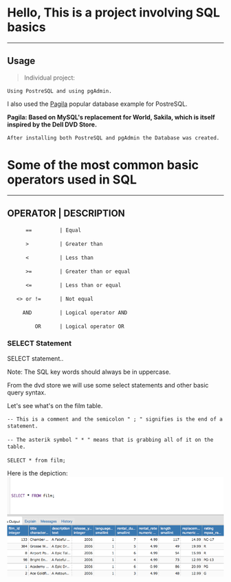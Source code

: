 # Hello, This is a project involving SQL basics
----

## Usage

> Individual project:

    Using PostreSQL and using pgAdmin.

I also used the [Pagila](https://wiki.postgresql.org/wiki/Sample_Databases) popular database example for PostreSQL. 

**Pagila: Based on MySQL's replacement for World, Sakila, which is itself inspired by the Dell DVD Store.**


    After installing both PostreSQL and pgAdmin the Database was created.



# Some of the most common basic operators used in SQL

----

OPERATOR                        |  DESCRIPTION               
----

          ==         | Equal 
          
          >          | Greater than 
          
          <          | Less than 

          >=         | Greater than or equal 

          <=         | Less than or equal 

       <> or !=      | Not equal 

         AND         | Logical operator AND

             OR      | Logical operator OR


       
### SELECT Statement


SELECT statement..

Note:  The SQL key words should always be in uppercase.

From the dvd store we will use some select statements and other basic query syntax.

Let's see what's on the film table.

    -- This is a comment and the semicolon " ; " signifies is the end of a statement.

    -- The asterik symbol " * " means that is grabbing all of it on the table.
    
    SELECT * from film;   

 
Here is the depiction:
![Alt text](https://github.com/PauloRlopez/SQL_Basics/blob/master/Images/filmtable.png?raw= "filmTable")








